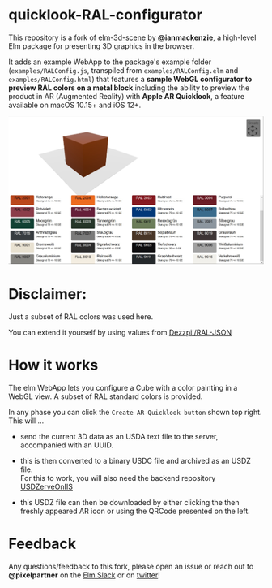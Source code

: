 # quicklook-RAL-configurator

This repository is a fork of [elm-3d-scene](https://github.com/ianmackenzie/elm-3d-scene) by **@ianmackenzie**, a high-level Elm package for presenting 3D graphics in the browser.

It adds an example WebApp to the package's example folder (`examples/RALConfig.js`, transpiled from `examples/RALConfig.elm`  and `examples/RALConfig.html`) that features a **sample WebGL configurator to preview RAL colors on a metal block** including the ability to preview the product in AR (Augmented Reality) with **Apple AR Quicklook**, a feature available on macOS 10.15+ and iOS 12+.

![Screenshot](screenshot.jpg)

# Disclaimer:

Just a subset of RAL colors was used here.

You can extend it yourself by using values from [Dezzpil/RAL-JSON](https://github.com/Dezzpil/RAL-JSON)

# How it works

The elm WebApp lets you configure a Cube with a color painting  in a WebGL view.
A subset of RAL standard colors is provided.

In any phase you can click the `Create AR-Quicklook button` shown top right.<br/>This will ...

* send the current 3D data as an USDA text file to the server, accompanied with an UUID.

* this is then converted to a binary USDC file and archived as an USDZ file.<br/>For this to work, you will also need the backend repository [USDZerveOnIIS](https://github.com/PixelPartner/USDZerveOnIIS)

* this USDZ file can then be downloaded by either clicking the then freshly appeared AR icon or using the QRCode presented on the left.

# Feedback

Any questions/feedback to this fork, please open an issue or reach out to **@pixelpartner**
on the [Elm Slack](https://elmlang.herokuapp.com) or on [twitter](https://www.twitter.com/pixelpartner)!
